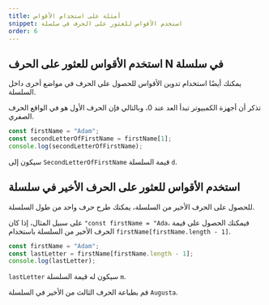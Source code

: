```yaml
---
title: أمثلة على استخدام الأقواس
snippet: استخدم الأقواس للعثور على الحرف في سلسلة
order: 6
---
```


## استخدم الأقواس للعثور على الحرف N في سلسلة

يمكنك أيضًا استخدام تدوين الأقواس للحصول على الحرف في مواضع أخرى داخل السلسلة.

تذكر أن أجهزة الكمبيوتر تبدأ العد عند 0، وبالتالي فإن الحرف الأول هو في الواقع
الحرف الصفري.

```js
const firstName = "Adam";
const secondLetterOfFirstName = firstName[1];
console.log(secondLetterOfFirstName);
```

سيكون إلى `SecondLetterOfFirstName` قيمة السلسلة `d`.

## استخدم الأقواس للعثور على الحرف الأخير في سلسلة

للحصول على الحرف الأخير من السلسلة، يمكنك طرح حرف واحد من طول السلسلة.

على سبيل المثال، إذا كان `"const firstName = "Ada`، فيمكنك الحصول على قيمة الحرف
الأخير من السلسلة باستخدام `firstName[firstName.length - 1]`.

```js
const firstName = "Adam";
const lastLetter = firstName[firstName.length - 1];
console.log(lastLetter);
```

`lastLetter` سيكون له قيمة السلسلة `m`.

<!-- quiz make use get the char last the last letter -->
<!--
const firstName = "Augusta";
const thirdToLastLetter = firstName[firstName.length - 3];
 -->
<div class="quiz">
قم بطباعة الحرف الثالث من الأخير في السلسلة <code>Augusta</code>.
<div>
